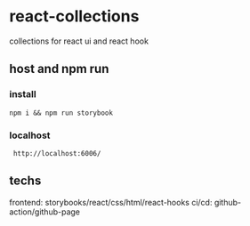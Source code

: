 # react-collections
collections for react ui and react hook

## host and npm run

### install 
```
npm i && npm run storybook
```
### localhost
```
 http://localhost:6006/
```

## techs
frontend: storybooks/react/css/html/react-hooks
ci/cd: github-action/github-page

